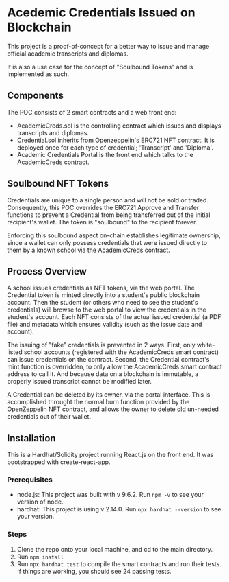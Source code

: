 # Acedemic Credentials Issued on Blockchain

This project is a proof-of-concept for a better way to issue and manage official academic transcripts and diplomas.

It is also a use case for the concept of "Soulbound Tokens" and is implemented as such.

## Components
The POC consists of 2 smart contracts and a web front end:
- AcademicCreds.sol is the controlling contract which issues and displays transcripts and diplomas.
- Credential.sol inherits from Openzeppelin's ERC721 NFT contract. It is deployed once for each type of credential; 'Transcript' and 'Diploma'.
- Academic Credentials Portal is the front end which talks to the AcademicCreds contract.

## Soulbound NFT Tokens

Credentials are unique to a single person and will not be sold or traded. Consequently, this POC overrides the ERC721 Approve and Transfer functions to prevent a Credential from being transferred out of the initial recipient's wallet. The token is "soulbound" to the recipient forever.

Enforcing this soulbound aspect on-chain establishes legitimate ownership, since a wallet can only possess credentials that were issued directly to them by a known school via the AcademicCreds contract.

## Process Overview
A school issues credentials as NFT tokens, via the web portal.  The Credential token is minted directly into a student's public blockchain account. Then the student (or others who need to see the student's credentials) will browse to the web portal to view the credentials in the student's account. Each NFT consists of the actual issued credential (a PDF file) and metadata which ensures validity (such as the issue date and account).

The issuing of "fake" credentials is prevented in 2 ways. First, only white-listed school accounts (registered with the AcademicCreds smart contract) can issue credentials on the contract. Second, the Credential contract's mint function is overridden, to only allow the AcademicCreds smart contract address to call it. And because data on a blockchain is immutable, a properly issued transcript cannot be modified later.

A Credential can be deleted by its owner, via the portal interface. This is accomplished throught the normal burn function provided by the OpenZeppelin NFT contract, and allows the owner to delete old un-needed credentials out of their wallet.


## Installation

This is a Hardhat/Solidity project running React.js on the front end. It was bootstrapped with create-react-app.

### Prerequisites
- node.js:  This project was built with v 9.6.2.  Run `npm -v` to see your version of node.
- hardhat:  This project is using v 2.14.0.  Run `npx hardhat --version` to see your version.

### Steps
1. Clone the repo onto your local machine, and cd to the main directory.
2. Run `npm install`
3. Run `npx hardhat test` to compile the smart contracts and run their tests. If things are working, you should see 24 passing tests.

